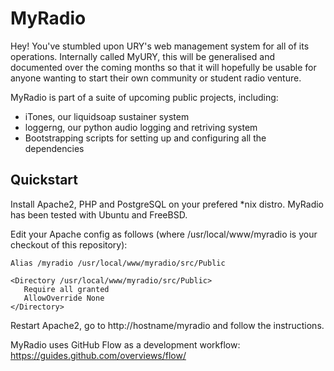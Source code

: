 MyRadio
=======

Hey! You've stumbled upon URY's web management system for all of its operations.
Internally called MyURY, this will be generalised and documented over the
coming months so that it will hopefully be usable for anyone wanting to start
their own community or student radio venture.

MyRadio is part of a suite of upcoming public projects, including:
- iTones, our liquidsoap sustainer system
- loggerng, our python audio logging and retriving system
- Bootstrapping scripts for setting up and configuring all the dependencies

Quickstart
----------
Install Apache2, PHP and PostgreSQL on your prefered *nix distro. MyRadio has been tested with Ubuntu and FreeBSD.

Edit your Apache config as follows (where /usr/local/www/myradio is your checkout of this repository):

```
Alias /myradio /usr/local/www/myradio/src/Public

<Directory /usr/local/www/myradio/src/Public>
   Require all granted
   AllowOverride None
</Directory>
```

Restart Apache2, go to http://hostname/myradio and follow the instructions.

MyRadio uses GitHub Flow as a development workflow: https://guides.github.com/overviews/flow/
